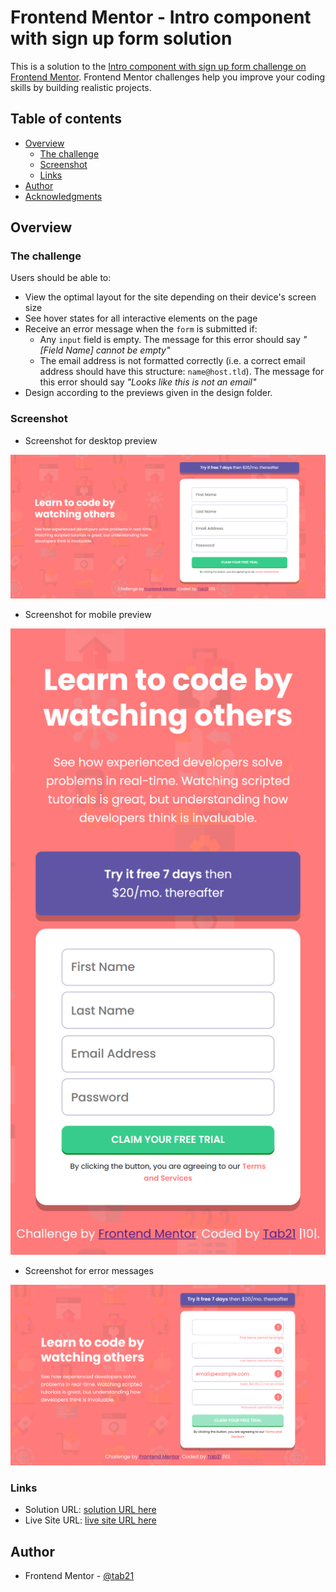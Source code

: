 # Frontend Mentor - Intro component with sign up form solution

This is a solution to the [Intro component with sign up form challenge on Frontend Mentor](https://www.frontendmentor.io/challenges/intro-component-with-signup-form-5cf91bd49edda32581d28fd1). Frontend Mentor challenges help you improve your coding skills by building realistic projects.

## Table of contents

- [Overview](#overview)
  - [The challenge](#the-challenge)
  - [Screenshot](#screenshot)
  - [Links](#links)
- [Author](#author)
- [Acknowledgments](#acknowledgments)

## Overview

### The challenge

Users should be able to:

- View the optimal layout for the site depending on their device's screen size
- See hover states for all interactive elements on the page
- Receive an error message when the `form` is submitted if:
  - Any `input` field is empty. The message for this error should say *"[Field Name] cannot be empty"*
  - The email address is not formatted correctly (i.e. a correct email address should have this structure: `name@host.tld`). The message for this error should say *"Looks like this is not an email"*
- Design according to the previews given in the design folder.

### Screenshot

- Screenshot for desktop preview

![ss desktop](images/desktopss.png)

- Screenshot for mobile preview

![ss mobile](images/mobiless.png)

- Screenshot for error messages

![error messages](images/interactiveStatess.png)

### Links

- Solution URL: [solution URL here](https://www.frontendmentor.io/solutions/sign-up-form-using-javascript-I7hIWJUH4)
- Live Site URL: [live site URL here](https://tab21.github.io/Frontend-Mentor/signUpForm/index.html)

## Author

- Frontend Mentor - [@tab21](https://www.frontendmentor.io/profile/tab21)
